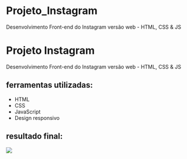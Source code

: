 # Projeto_Instagram
Desenvolvimento Front-end do Instagram versão web - HTML, CSS &amp; JS

# Projeto Instagram

Desenvolvimento Front-end do Instagram versão web - HTML, CSS &amp; JS

## ferramentas utilizadas:
- HTML 
- CSS
- JavaScript
- Design responsivo

## resultado final:

[![](https://i.imgur.com/lR8P8mf.png)](https://imgur.com/a/SGtDOpf)

